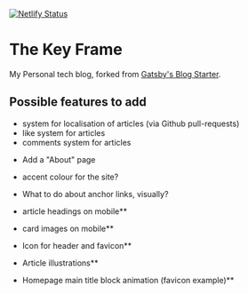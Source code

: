[![Netlify Status](https://api.netlify.com/api/v1/badges/fa20d50a-d2a8-4938-8ca6-855a04c3f0e6/deploy-status)](https://app.netlify.com/sites/thekeyframe/deploys)

# The Key Frame

My Personal tech blog, forked from [Gatsby's Blog Starter](https://www.gatsbyjs.com/starters/gatsbyjs/gatsby-starter-blog).

## Possible features to add

- system for localisation of articles (via Github pull-requests)
- like system for articles
- comments system for articles

* Add a "About" page
* accent colour for the site?
* What to do about anchor links, visually?

* article headings on mobile\*\*
* card images on mobile\*\*
* Icon for header and favicon\*\*
* Article illustrations\*\*
* Homepage main title block animation (favicon example)\*\*
